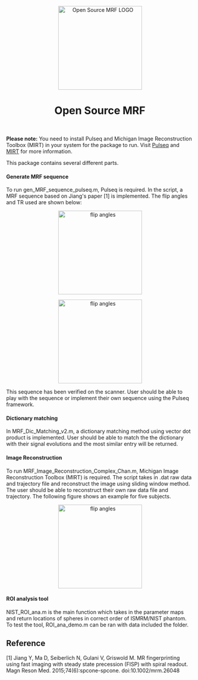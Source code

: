 <p align="center"> <a>
    <img title="Open Source MRF LOGO" src="https://github.com/imr-framework/imr-framework.github.io/blob/master/img/portfolio/mrf.png" width="225">
  </a></p>
<h1 align="center"> Open Source MRF </h1> <br>

**Please note:** You need to install Pulseq and Michigan Image Reconstruction Toolbox (MIRT) in your system for the package to run. Visit [Pulseq](http://pulseq.github.io/) and [MIRT](https://web.eecs.umich.edu/~fessler/code/) for more information. 

This package contains several different parts. 

#### Generate MRF sequence 
To run gen_MRF_sequence_pulseq.m, Pulseq is required. In the script, a MRF sequence based on Jiang's paper [1] is implemented. The flip angles and TR used are shown below:
<p align="center"> <a>
    <img title="flip angles" src="https://github.com/imr-framework/mrf/blob/master/images/MRF_FA_all.png" width="225">
  </a></p>
<p align="center"> <a>
    <img title="flip angles" src="https://github.com/imr-framework/mrf/blob/master/images/MRF_TR_all.png" width="225">
  </a></p>

This sequence has been verified on the scanner. User should be able to play with the sequence or implement their own sequence using the Pulseq framework. 

#### Dictionary matching
In MRF_Dic_Matching_v2.m, a dictionary matching method using vector dot product is implemented. User should be able to match the the dictionary with their signal evolutions and the most similar entry will be returned. 

#### Image Reconstruction
To run MRF_Image_Reconstruction_Complex_Chan.m, Michigan Image Reconstruction Toolbox (MIRT) is required. The script takes in .dat raw data and trajectory file and reconstruct the image using sliding window method. The user should be able to reconstruct their own raw data file and trajectory. The following figure shows an example for five subjects. 
<p align="center"> <a>
    <img title="flip angles" src="https://github.com/imr-framework/mrf/blob/master/images/Brain_rec_all.jpg" width="225">
  </a></p>

#### ROI analysis tool
NIST_ROI_ana.m is the main function which takes in the parameter maps and return locations of spheres in correct order of ISMRM/NIST phantom. To test the tool, ROI_ana_demo.m can be ran with data included the folder. 


## Reference
[1] Jiang Y, Ma D, Seiberlich N, Gulani V, Griswold M. MR fingerprinting using fast imaging with steady state precession (FISP) with spiral readout. Magn Reson Med. 2015;74(6):spcone-spcone. doi:10.1002/mrm.26048





